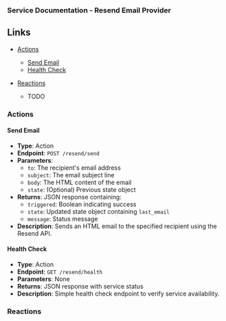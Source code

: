 ### Service Documentation - Resend Email Provider

## Links

- [Actions](#actions)
  - [Send Email](#send-email)
  - [Health Check](#health-check)

- [Reactions](#reactions)
  - TODO

### Actions

#### Send Email
- **Type**: Action
- **Endpoint**: `POST /resend/send`
- **Parameters**:
  - `to`: The recipient's email address
  - `subject`: The email subject line
  - `body`: The HTML content of the email
  - `state`: (Optional) Previous state object
- **Returns**: JSON response containing:
  - `triggered`: Boolean indicating success
  - `state`: Updated state object containing `last_email`
  - `message`: Status message
- **Description**: Sends an HTML email to the specified recipient using the Resend API.

#### Health Check
- **Type**: Action
- **Endpoint**: `GET /resend/health`
- **Parameters**: None
- **Returns**: JSON response with service status
- **Description**: Simple health check endpoint to verify service availability.

### Reactions